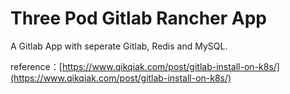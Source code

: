 # Three Pod Gitlab Rancher App

A Gitlab App with seperate Gitlab, Redis and MySQL.

reference：[https://www.qikqiak.com/post/gitlab-install-on-k8s/](https://www.qikqiak.com/post/gitlab-install-on-k8s/) 

